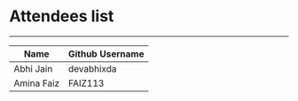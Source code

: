 # Attendees list
---

| Name        | Github Username |
| ----------- | --------------- |
| Abhi Jain   | devabhixda |
| Amina Faiz   | FAIZ113 |

